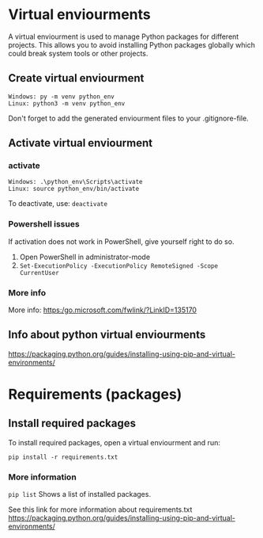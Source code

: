 # Virtual enviourments
A virtual enviourment is used to manage Python packages for different projects. This allows you to avoid installing Python packages globally which could break system tools or other projects.

## Create virtual enviourment

    Windows: py -m venv python_env
    Linux: python3 -m venv python_env
    
Don't forget to add the generated enviourment files to your .gitignore-file.

## Activate virtual enviourment
### activate

    Windows: .\python_env\Scripts\activate
    Linux: source python_env/bin/activate
To deactivate, use: `deactivate`

### Powershell issues
If activation does not work in PowerShell, give yourself right to do so.
1. Open PowerShell in administrator-mode
2. `Set-ExecutionPolicy -ExecutionPolicy RemoteSigned -Scope CurrentUser`

### More info

More info: [https:/go.microsoft.com/fwlink/?LinkID=135170](https:/go.microsoft.com/fwlink/?LinkID=135170)

## Info about python virtual enviourments
 https://packaging.python.org/guides/installing-using-pip-and-virtual-environments/

# Requirements (packages)
## Install required packages
To install required packages, open a virtual enviourment and run:

    pip install -r requirements.txt

### More information
`pip list` Shows a list of installed packages.

See this link for more information about requirements.txt
https://packaging.python.org/guides/installing-using-pip-and-virtual-environments/
